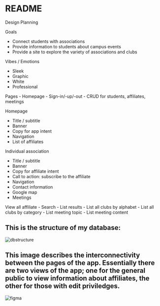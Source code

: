 # README

Design Planning

Goals
 - Connect students with associations
 - Provide information to students about campus events
 - Provide a site to explore the variety of associations and clubs

Vibes / Emotions
 - Sleek
 - Graphic
 - White
 - Professional

Pages
	- Homepage
	- Sign-in/-up/-out
	- CRUD for students, affiliates, meetings

Homepage
 - Title / subtitle
 - Banner
 - Copy for app intent
 - Navigation
 - List of affiliates

Individual association
 - Title / subtitle
 - Banner
 - Copy for affiliate intent
 - Call to action: subscribe to the affiliate
 - Navigation
 - Contact information
 - Google map
 - Meetings

 View all affiliate
 	- Search
 	- List results
 	- List all clubs by alphabet
 	- List all clubs by category
 	- List meeting topic
 	- List meeting content

## This is the structure of my database:
![dbstructure](https://cloud.githubusercontent.com/assets/20434999/25947535/2c841456-3693-11e7-97fc-8b48de7de0f5.png)


## This image describes the interconnectivity between the pages of the app. Essentially there are two views of the app; one for the general public to view information about affiliates, the other for those with edit priviledges.

![figma](https://cloud.githubusercontent.com/assets/20434999/25947591/757410ee-3693-11e7-805a-b183f2e51d12.png)


